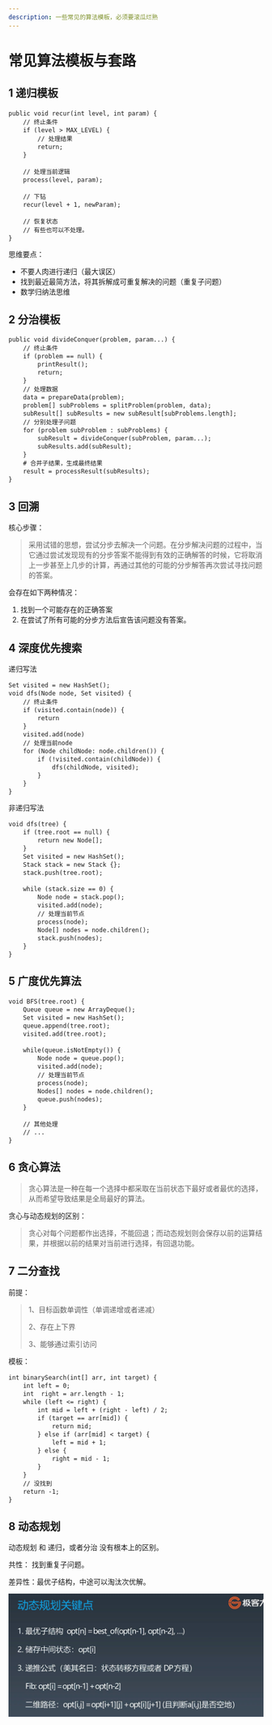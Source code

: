 ```yaml
---
description: 一些常见的算法模板，必须要滚瓜烂熟
---
```


# 常见算法模板与套路

## 1 递归模板

```text
public void recur(int level, int param) {
    // 终止条件
    if (level > MAX_LEVEL) {
        // 处理结果
        return;
    }
    
    // 处理当前逻辑
    process(level, param);
    
    // 下钻
    recur(level + 1, newParam);
    
    // 恢复状态
    // 有些也可以不处理。
}
```

思维要点：

* 不要人肉进行递归（最大误区）
* 找到最近最简方法，将其拆解成可重复解决的问题（重复子问题）
* 数学归纳法思维

## 2 分治模板

```text
public void divideConquer(problem, param...) {
    // 终止条件
    if (problem == null) {
        printResult();
        return;
    }
    // 处理数据
    data = prepareData(problem);
    problem[] subProblems = splitProblem(problem, data);
    subResult[] subResults = new subResult[subProblems.length];
    // 分别处理子问题
    for (problem subProblem : subProblems) {
        subResult = divideConquer(subProblem, param...);
        subResults.add(subResult);
    }
    # 合并子结果，生成最终结果
    result = processResult(subResults);
}
```

## 3 回溯

核心步骤：

> 采用试错的思想，尝试分步去解决一个问题。在分步解决问题的过程中，当它通过尝试发现现有的分步答案不能得到有效的正确解答的时候，它将取消上一步甚至上几步的计算，再通过其他的可能的分步解答再次尝试寻找问题的答案。

会存在如下两种情况：

1. 找到一个可能存在的正确答案
2. 在尝试了所有可能的分步方法后宣告该问题没有答案。

## 4 深度优先搜索 

递归写法

```text
Set visited = new HashSet();
void dfs(Node node, Set visited) {
    // 终止条件
    if (visited.contain(node)) {
        return
    }
    visited.add(node)
    // 处理当前node
    for (Node childNode: node.children()) {
        if (!visited.contain(childNode)) {
            dfs(childNode, visited);
        }
    }
}

```

非递归写法

```text
void dfs(tree) {
    if (tree.root == null) {
        return new Node[];
    }
    Set visited = new HashSet();
    Stack stack = new Stack {};
    stack.push(tree.root);
    
    while (stack.size == 0) {
        Node node = stack.pop();
        visited.add(node);
        // 处理当前节点
        process(node);
        Node[] nodes = node.children();
        stack.push(nodes);
    }
}
```

## 5 广度优先算法

```text
void BFS(tree.root) {
    Queue queue = new ArrayDeque();
    Set visited = new HashSet();
    queue.append(tree.root);
    visited.add(tree.root);
    
    while(queue.isNotEmpty()) {
        Node node = queue.pop();
        visited.add(node);
        // 处理当前节点
        process(node);
        Nodes[] nodes = node.children();
        queue.push(nodes);
    }     
    
    // 其他处理
    // ...
}
```

## 6 贪心算法

> 贪心算法是一种在每一个选择中都采取在当前状态下最好或者最优的选择，从而希望导致结果是全局最好的算法。

贪心与动态规划的区别：  


> 贪心对每个问题都作出选择，不能回退；而动态规划则会保存以前的运算结果，并根据以前的结果对当前进行选择，有回退功能。



## 7 二分查找

前提：

> 1、目标函数单调性（单调递增或者递减）
>
> 2、存在上下界
>
> 3、能够通过索引访问

模板：

```text
int binarySearch(int[] arr, int target) {
    int left = 0;
    int  right = arr.length - 1;
    while (left <= right) {
        int mid = left + (right - left) / 2;
        if (target == arr[mid]) {
            return mid;
        } else if (arr[mid] < target) {
            left = mid + 1;
        } else {
            right = mid - 1;
        }
    }
    // 没找到
    return -1;
}
```

## 8 动态规划

动态规划 和 递归，或者分治 没有根本上的区别。

共性：  找到重复子问题。

差异性：最优子结构，中途可以淘汰次优解。

![](../.gitbook/assets/image%20%284%29.png)







